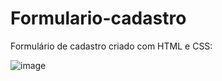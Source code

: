 # Formulario-cadastro


Formulário de cadastro criado com HTML e CSS:

![image](https://user-images.githubusercontent.com/120994185/235560161-a4f8ac6c-dd53-4b8a-83a4-d7da9c25e3fb.png)
